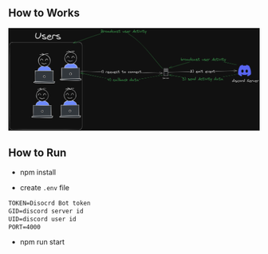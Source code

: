 ## How to Works

![Alt text](how.png)

## How to Run

- npm install

- create `.env` file

```env
TOKEN=Disocrd Bot token
GID=discord server id
UID=discord user id
PORT=4000
```

- npm run start
